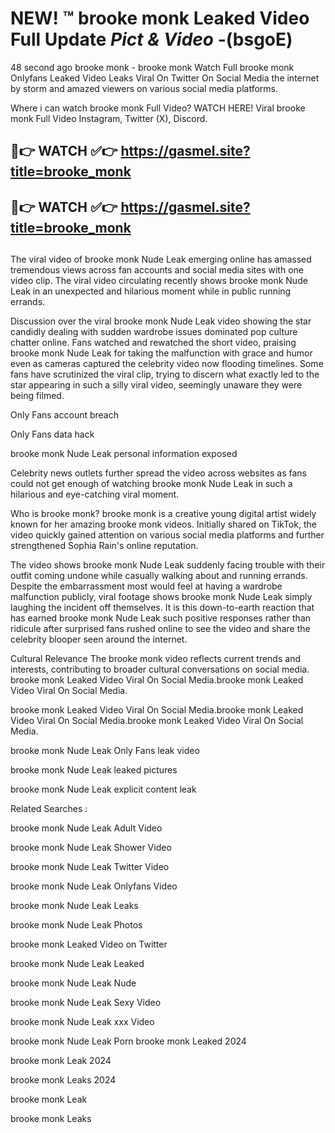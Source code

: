 # NEW! ™ brooke monk Leaked Video Full Update *Pict & Video* -(bsgoE)
48 second ago brooke monk - brooke monk Watch Full brooke monk Onlyfans Leaked Video Leaks Viral On Twitter On Social Media the internet by storm and amazed viewers on various social media platforms.

Where i can watch brooke monk Full Video? WATCH HERE! Viral brooke monk Full Video Instagram, Twitter (X), Discord.

## 🔴👉 WATCH ✅👉 https://gasmel.site?title=brooke_monk
## 🔴👉 WATCH ✅👉 https://gasmel.site?title=brooke_monk
##

The viral video of brooke monk Nude Leak emerging online has amassed tremendous views across fan accounts and social media sites with one video clip. The viral video circulating recently shows brooke monk Nude Leak in an unexpected and hilarious moment while in public running errands.


Discussion over the viral brooke monk Nude Leak video showing the star candidly dealing with sudden wardrobe issues dominated pop culture chatter online. Fans watched and rewatched the short video, praising brooke monk Nude Leak for taking the malfunction with grace and humor even as cameras captured the celebrity video now flooding timelines. Some fans have scrutinized the viral clip, trying to discern what exactly led to the star appearing in such a silly viral video, seemingly unaware they were being filmed.


Only Fans account breach

Only Fans data hack

brooke monk Nude Leak personal information exposed

Celebrity news outlets further spread the video across websites as fans could not get enough of watching brooke monk Nude Leak in such a hilarious and eye-catching viral moment.


Who is brooke monk? brooke monk is a creative young digital artist widely known for her amazing brooke monk videos. Initially shared on TikTok, the video quickly gained attention on various social media platforms and further strengthened Sophia Rain's online reputation.

The video shows brooke monk Nude Leak suddenly facing trouble with their outfit coming undone while casually walking about and running errands. Despite the embarrassment most would feel at having a wardrobe malfunction publicly, viral footage shows brooke monk Nude Leak simply laughing the incident off themselves. It is this down-to-earth reaction that has earned brooke monk Nude Leak such positive responses rather than ridicule after surprised fans rushed online to see the video and share the celebrity blooper seen around the internet.

Cultural Relevance The brooke monk video reflects current trends and interests, contributing to broader cultural conversations on social media.
brooke monk Leaked Video Viral On Social Media.brooke monk Leaked Video Viral On Social Media.

brooke monk Leaked Video Viral On Social Media.brooke monk Leaked Video Viral On Social Media.brooke monk Leaked Video Viral On Social Media.

brooke monk Nude Leak Only Fans leak video

brooke monk Nude Leak leaked pictures

brooke monk Nude Leak explicit content leak

Related Searches :


brooke monk Nude Leak Adult Video

brooke monk Nude Leak Shower Video

brooke monk Nude Leak Twitter Video

brooke monk Nude Leak Onlyfans Video

brooke monk Nude Leak Leaks

brooke monk Nude Leak Photos

brooke monk Leaked Video on Twitter

brooke monk Nude Leak Leaked

brooke monk Nude Leak Nude

brooke monk Nude Leak Sexy Video

brooke monk Nude Leak xxx Video

brooke monk Nude Leak Porn
brooke monk Leaked 2024

brooke monk Leak 2024

brooke monk Leaks 2024

brooke monk Leak

brooke monk Leaks
